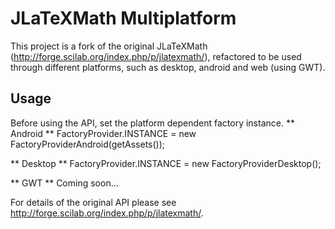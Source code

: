 JLaTeXMath Multiplatform
===================

This project is a fork of the original JLaTeXMath (http://forge.scilab.org/index.php/p/jlatexmath/), refactored to be used through different platforms, such as desktop, android and web (using GWT).

Usage
-------------------

Before using the API, set the platform dependent factory instance.
** Android **
	FactoryProvider.INSTANCE = new FactoryProviderAndroid(getAssets());

** Desktop **
	FactoryProvider.INSTANCE = new FactoryProviderDesktop();

** GWT **
Coming soon...

For details of the original API please see http://forge.scilab.org/index.php/p/jlatexmath/.